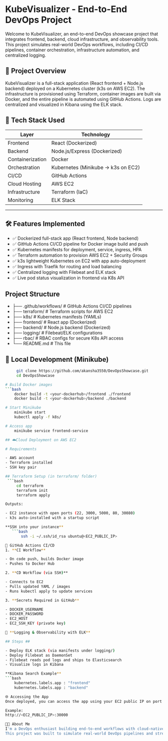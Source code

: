 # KubeVisualizer - End-to-End DevOps Project

Welcome to KubeVisualizer, an end-to-end DevOps showcase project that integrates frontend, backend, cloud infrastructure, and observability tools. This project simulates real-world DevOps workflows, including CI/CD pipelines, container orchestration, infrastructure automation, and centralized logging.

## 🌟 Project Overview

KubeVisualizer is a full-stack application (React frontend + Node.js backend) deployed on a Kubernetes cluster (k3s on AWS EC2). The infrastructure is provisioned using Terraform, container images are built via Docker, and the entire pipeline is automated using GitHub Actions. Logs are centralized and visualized in Kibana using the ELK stack.

## 🧰 Tech Stack Used

| Layer             | Technology                          |
|------------------ |-------------------------------------|
| Frontend          | React (Dockerized)                  |
| Backend           | Node.js/Express (Dockerized)        |
| Containerization  | Docker                              |
| Orchestration     | Kubernetes (Minikube → k3s on EC2)  |
| CI/CD             | GitHub Actions                      |
| Cloud Hosting     | AWS EC2                             |
| Infrastructure    | Terraform (IaC)                     |
| Monitoring        | ELK Stack                           |
---

## 🛠️ Features Implemented

- ✅ Dockerized full-stack app (React frontend, Node backend)
- ✅ GitHub Actions CI/CD pipeline for Docker image build and push
- ✅ Kubernetes manifests for deployment, service, ingress, HPA
- ✅ Terraform automation to provision AWS EC2 + Security Groups
- ✅ k3s lightweight Kubernetes on EC2 with app auto-deployment
- ✅ Ingress with Traefik for routing and load balancing
- ✅ Centralized logging with Filebeat and ELK stack
- ✅ Live pod status visualization in frontend via K8s API

## Project Structure
- ├── .github/workflows/         # GitHub Actions CI/CD pipelines
- ├── terraform/                 # Terraform scripts for AWS EC2
- ├── k8s/                       # Kubernetes manifests (YAMLs)
- ├── frontend/                  # React app (Dockerized)
- ├── backend/                   # Node.js backend (Dockerized)
- ├── logging/                   # Filebeat/ELK configurations
- ├── rbac/                      # RBAC configs for secure K8s API access
- └── README.md                  # This file

## 🔄 Local Development (Minikube)
```bash
     git clone https://github.com/akansha3550/DevOpsShowcase.git
     cd DevOpsShowcase

# Build Docker images
```bash
    docker build -t <your-dockerhub>/frontend ./frontend
    docker build -t <your-dockerhub>/backend ./backend

# Start Minikube
    minikube start
    kubectl apply -f k8s/

# Access app
    minikube service frontend-service

## ☁️Cloud Deployment on AWS EC2

# Requirements

- AWS account
- Terraform installed
- SSH key pair

## Terraform Setup (in terraform/ folder)
 ```bash
     cd terraform
     terraform init
     terraform apply

Outputs:

- EC2 instance with open ports (22, 3000, 5000, 80, 30080)
- k3s auto-installed with a startup script

**SSH into your instance**
   ```bash
       ssh -i ~/.ssh/id_rsa ubuntu@<EC2_PUBLIC_IP>

🚀 GitHub Actions CI/CD
1. **CI Workflow**

- On code push, builds Docker image
- Pushes to Docker Hub

2. **CD Workflow (via SSH)**

- Connects to EC2
- Pulls updated YAML / images
- Runs kubectl apply to update services

3. **Secrets Required in GitHub**

- DOCKER_USERNAME
- DOCKER_PASSWORD
- EC2_HOST
- EC2_SSH_KEY (private key)

🚧 **Logging & Observability with ELK**

## Steps ##

- Deploy ELK stack (via manifests under logging/)
- Deploy Filebeat as DaemonSet
- Filebeat reads pod logs and ships to Elasticsearch
- Visualize logs in Kibana

**Kibana Search Example**
```bash
    kubernetes.labels.app : "frontend"
    kubernetes.labels.app : "backend"

🌐 Accessing the App
Once deployed, you can access the app using your EC2 public IP on port 30000 (or whichever NodePort is used in your frontend service.yaml).

Example:
http://<EC2_PUBLIC_IP>:30000

👨‍💼 About Me
I'm a DevOps enthusiast building end-to-end workflows with cloud-native tools.
This project was built to simulate real-world DevOps pipelines and strengthen hands-on knowledge in CI/CD, containerization, Kubernetes, and cloud automation.
